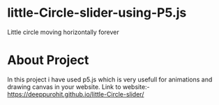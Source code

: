 # little-Circle-slider-using-P5.js
Little circle moving horizontally forever

# About Project
In this project i have used p5.js which is very usefull for animations and drawing canvas in your website.
Link to website:-  https://deeppurohit.github.io/little-Circle-slider/
